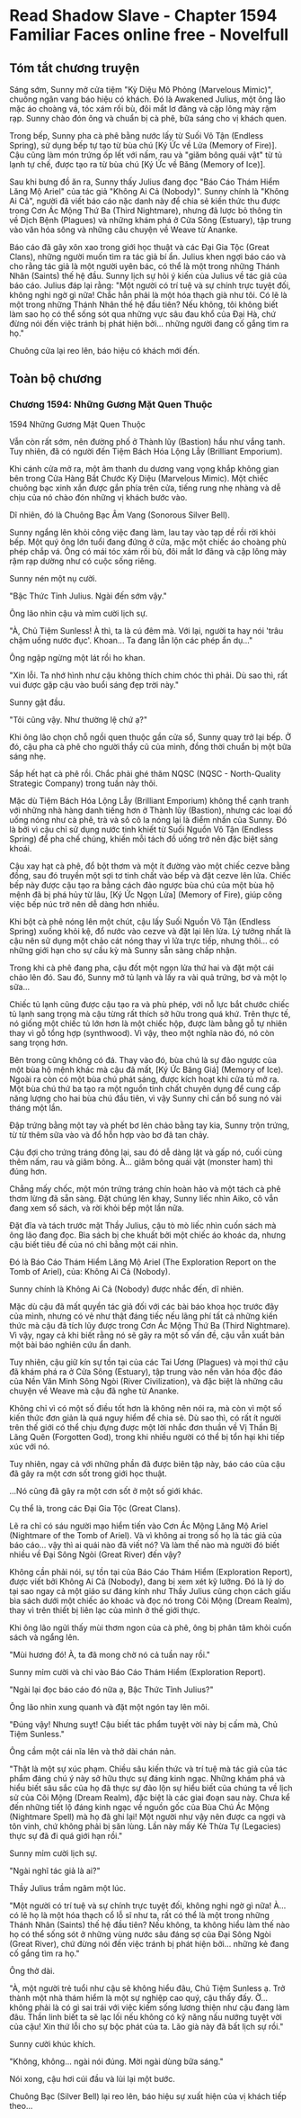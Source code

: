 # Read Shadow Slave - Chapter 1594 Familiar Faces online free - Novelfull

## Tóm tắt chương truyện

Sáng sớm, Sunny mở cửa tiệm "Kỳ Diệu Mô Phỏng (Marvelous Mimic)", chuông ngân vang báo hiệu có khách. Đó là Awakened Julius, một ông lão mặc áo choàng vá, tóc xám rối bù, đôi mắt lơ đãng và cặp lông mày rậm rạp. Sunny chào đón ông và chuẩn bị cà phê, bữa sáng cho vị khách quen.

Trong bếp, Sunny pha cà phê bằng nước lấy từ Suối Vô Tận (Endless Spring), sử dụng bếp tự tạo từ bùa chú [Ký Ức về Lửa (Memory of Fire)]. Cậu cũng làm món trứng ốp lết với nấm, rau và "giăm bông quái vật" từ tủ lạnh tự chế, được tạo ra từ bùa chú [Ký Ức về Băng (Memory of Ice)].

Sau khi bưng đồ ăn ra, Sunny thấy Julius đang đọc "Báo Cáo Thám Hiểm Lăng Mộ Ariel" của tác giả "Không Ai Cả (Nobody)". Sunny chính là "Không Ai Cả", người đã viết báo cáo nặc danh này để chia sẻ kiến thức thu được trong Cơn Ác Mộng Thứ Ba (Third Nightmare), nhưng đã lược bỏ thông tin về Dịch Bệnh (Plagues) và những khám phá ở Cửa Sông (Estuary), tập trung vào văn hóa sông và những câu chuyện về Weave từ Ananke.

Báo cáo đã gây xôn xao trong giới học thuật và các Đại Gia Tộc (Great Clans), những người muốn tìm ra tác giả bí ẩn. Julius khen ngợi báo cáo và cho rằng tác giả là một người uyên bác, có thể là một trong những Thánh Nhân (Saints) thế hệ đầu. Sunny lịch sự hỏi ý kiến của Julius về tác giả của báo cáo. Julius đáp lại rằng: "Một người có trí tuệ và sự chính trực tuyệt đối, không nghi ngờ gì nữa! Chắc hẳn phải là một hóa thạch già như tôi. Có lẽ là một trong những Thánh Nhân thế hệ đầu tiên? Nếu không, tôi không biết làm sao họ có thể sống sót qua những vực sâu đau khổ của Đại Hà, chứ đừng nói đến việc tránh bị phát hiện bởi... những người đang cố gắng tìm ra họ."

Chuông cửa lại reo lên, báo hiệu có khách mới đến.

## Toàn bộ chương

### Chương 1594: Những Gương Mặt Quen Thuộc

1594 Những Gương Mặt Quen Thuộc

Vẫn còn rất sớm, nên đường phố ở Thành lũy (Bastion) hầu như vắng tanh. Tuy nhiên, đã có người đến Tiệm Bách Hóa Lộng Lẫy (Brilliant Emporium).

Khi cánh cửa mở ra, một âm thanh du dương vang vọng khắp không gian bên trong Cửa Hàng Bắt Chước Kỳ Diệu (Marvelous Mimic). Một chiếc chuông bạc xinh xắn được gắn phía trên cửa, tiếng rung nhẹ nhàng và dễ chịu của nó chào đón những vị khách bước vào.

Dĩ nhiên, đó là Chuông Bạc Âm Vang (Sonorous Silver Bell).

Sunny ngẩng lên khỏi công việc đang làm, lau tay vào tạp dề rồi rời khỏi bếp. Một quý ông lớn tuổi đang đứng ở cửa, mặc một chiếc áo choàng phù phép chắp vá. Ông có mái tóc xám rối bù, đôi mắt lơ đãng và cặp lông mày rậm rạp dường như có cuộc sống riêng.

Sunny nén một nụ cười.

"Bậc Thức Tỉnh Julius. Ngài đến sớm vậy."

Ông lão nhìn cậu và mỉm cười lịch sự.

"À, Chủ Tiệm Sunless! À thì, ta là cú đêm mà. Với lại, người ta hay nói 'trâu chậm uống nước đục'. Khoan... Ta đang lẫn lộn các phép ẩn dụ..."

Ông ngập ngừng một lát rồi ho khan.

"Xin lỗi. Ta nhớ hình như cậu không thích chim chóc thì phải. Dù sao thì, rất vui được gặp cậu vào buổi sáng đẹp trời này."

Sunny gật đầu.

"Tôi cũng vậy. Như thường lệ chứ ạ?"

Khi ông lão chọn chỗ ngồi quen thuộc gần cửa sổ, Sunny quay trở lại bếp. Ở đó, cậu pha cà phê cho người thầy cũ của mình, đồng thời chuẩn bị một bữa sáng nhẹ.

Sắp hết hạt cà phê rồi. Chắc phải ghé thăm NQSC (NQSC - North-Quality Strategic Company) trong tuần này thôi.

Mặc dù Tiệm Bách Hóa Lộng Lẫy (Brilliant Emporium) không thể cạnh tranh với những nhà hàng danh tiếng hơn ở Thành lũy (Bastion), nhưng các loại đồ uống nóng như cà phê, trà và sô cô la nóng lại là điểm nhấn của Sunny. Đó là bởi vì cậu chỉ sử dụng nước tinh khiết từ Suối Nguồn Vô Tận (Endless Spring) để pha chế chúng, khiến mỗi tách đồ uống trở nên đặc biệt sảng khoái.

Cậu xay hạt cà phê, đổ bột thơm và một ít đường vào một chiếc cezve bằng đồng, sau đó truyền một sợi tơ tinh chất vào bếp và đặt cezve lên lửa. Chiếc bếp này được cậu tạo ra bằng cách đảo ngược bùa chú của một bùa hộ mệnh đã bị phá hủy từ lâu, [Ký Ức Ngọn Lửa] (Memory of Fire), giúp công việc bếp núc trở nên dễ dàng hơn nhiều.

Khi bột cà phê nóng lên một chút, cậu lấy Suối Nguồn Vô Tận (Endless Spring) xuống khỏi kệ, đổ nước vào cezve và đặt lại lên lửa. Lý tưởng nhất là cậu nên sử dụng một chảo cát nóng thay vì lửa trực tiếp, nhưng thôi... có những giới hạn cho sự cầu kỳ mà Sunny sẵn sàng chấp nhận.

Trong khi cà phê đang pha, cậu đốt một ngọn lửa thứ hai và đặt một cái chảo lên đó. Sau đó, Sunny mở tủ lạnh và lấy ra vài quả trứng, bơ và một lọ sữa...

Chiếc tủ lạnh cũng được cậu tạo ra và phù phép, với nỗ lực bắt chước chiếc tủ lạnh sang trọng mà cậu từng rất thích sở hữu trong quá khứ. Trên thực tế, nó giống một chiếc tủ lớn hơn là một chiếc hộp, được làm bằng gỗ tự nhiên thay vì gỗ tổng hợp (synthwood). Vì vậy, theo một nghĩa nào đó, nó còn sang trọng hơn.

Bên trong cũng không có đá. Thay vào đó, bùa chú là sự đảo ngược của một bùa hộ mệnh khác mà cậu đã mất, [Ký Ức Băng Giá] (Memory of Ice). Ngoài ra còn có một bùa chú phát sáng, được kích hoạt khi cửa tủ mở ra. Một bùa chú thứ ba tạo ra một nguồn tinh chất chuyên dụng để cung cấp năng lượng cho hai bùa chú đầu tiên, vì vậy Sunny chỉ cần bổ sung nó vài tháng một lần.

Đập trứng bằng một tay và phết bơ lên chảo bằng tay kia, Sunny trộn trứng, từ từ thêm sữa vào và đổ hỗn hợp vào bơ đã tan chảy.

Cậu đợi cho trứng tráng đông lại, sau đó dễ dàng lật và gấp nó, cuối cùng thêm nấm, rau và giăm bông. À... giăm bông quái vật (monster ham) thì đúng hơn.

Chẳng mấy chốc, một món trứng tráng chín hoàn hảo và một tách cà phê thơm lừng đã sẵn sàng. Đặt chúng lên khay, Sunny liếc nhìn Aiko, cô vẫn đang xem sổ sách, và rời khỏi bếp một lần nữa.

Đặt đĩa và tách trước mặt Thầy Julius, cậu tò mò liếc nhìn cuốn sách mà ông lão đang đọc. Bìa sách bị che khuất bởi một chiếc áo khoác da, nhưng cậu biết tiêu đề của nó chỉ bằng một cái nhìn.

Đó là Báo Cáo Thám Hiểm Lăng Mộ Ariel (The Exploration Report on the Tomb of Ariel), của: Không Ai Cả (Nobody).

Sunny chính là Không Ai Cả (Nobody) được nhắc đến, dĩ nhiên.

Mặc dù cậu đã mất quyền tác giả đối với các bài báo khoa học trước đây của mình, nhưng có vẻ như thật đáng tiếc nếu lãng phí tất cả những kiến thức mà cậu đã tích lũy được trong Cơn Ác Mộng Thứ Ba (Third Nightmare). Vì vậy, ngay cả khi biết rằng nó sẽ gây ra một số vấn đề, cậu vẫn xuất bản một bài báo nghiên cứu ẩn danh.

Tuy nhiên, cậu giữ kín sự tồn tại của các Tai Ương (Plagues) và mọi thứ cậu đã khám phá ra ở Cửa Sông (Estuary), tập trung vào nền văn hóa độc đáo của Nền Văn Minh Sông Ngòi (River Civilization), và đặc biệt là những câu chuyện về Weave mà cậu đã nghe từ Ananke.

Không chỉ vì có một số điều tốt hơn là không nên nói ra, mà còn vì một số kiến thức đơn giản là quá nguy hiểm để chia sẻ. Dù sao thì, có rất ít người trên thế giới có thể chịu đựng được một lời nhắc đơn thuần về Vị Thần Bị Lãng Quên (Forgotten God), trong khi nhiều người có thể bị tổn hại khi tiếp xúc với nó.

Tuy nhiên, ngay cả với những phần đã được biên tập này, báo cáo của cậu đã gây ra một cơn sốt trong giới học thuật.

...Nó cũng đã gây ra một cơn sốt ở một số giới khác.

Cụ thể là, trong các Đại Gia Tộc (Great Clans).

Lẽ ra chỉ có sáu người mạo hiểm tiến vào Cơn Ác Mộng Lăng Mộ Ariel (Nightmare of the Tomb of Ariel). Và vì không ai trong số họ là tác giả của báo cáo... vậy thì ai quái nào đã viết nó? Và làm thế nào mà người đó biết nhiều về Đại Sông Ngòi (Great River) đến vậy?

Không cần phải nói, sự tồn tại của Báo Cáo Thám Hiểm (Exploration Report), được viết bởi Không Ai Cả (Nobody), đang bị xem xét kỹ lưỡng. Đó là lý do tại sao ngay cả một giáo sư đáng kính như Thầy Julius cũng chọn cách giấu bìa sách dưới một chiếc áo khoác và đọc nó trong Cõi Mộng (Dream Realm), thay vì trên thiết bị liên lạc của mình ở thế giới thực.

Khi ông lão ngửi thấy mùi thơm ngon của cà phê, ông bị phân tâm khỏi cuốn sách và ngẩng lên.

"Mùi hương đó! À, ta đã mong chờ nó cả tuần nay rồi."

Sunny mỉm cười và chỉ vào Báo Cáo Thám Hiểm (Exploration Report).

"Ngài lại đọc báo cáo đó nữa ạ, Bậc Thức Tỉnh Julius?"

Ông lão nhìn xung quanh và đặt một ngón tay lên môi.

"Đúng vậy! Nhưng suỵt! Cậu biết tác phẩm tuyệt vời này bị cấm mà, Chủ Tiệm Sunless."

Ông cầm một cái nĩa lên và thở dài chán nản.

"Thật là một sự xúc phạm. Chiều sâu kiến thức và trí tuệ mà tác giả của tác phẩm đáng chú ý này sở hữu thực sự đáng kinh ngạc. Những khám phá và hiểu biết sâu sắc của họ đã thực sự đảo lộn sự hiểu biết của chúng ta về lịch sử của Cõi Mộng (Dream Realm), đặc biệt là các giai đoạn sau này. Chưa kể đến những tiết lộ đáng kinh ngạc về nguồn gốc của Bùa Chú Ác Mộng (Nightmare Spell) mà họ đã ghi lại! Một người như vậy nên được ca ngợi và tôn vinh, chứ không phải bị săn lùng. Lần này mấy Kẻ Thừa Tự (Legacies) thực sự đã đi quá giới hạn rồi."

Sunny mỉm cười lịch sự.

"Ngài nghĩ tác giả là ai?"

Thầy Julius trầm ngâm một lúc.

"Một người có trí tuệ và sự chính trực tuyệt đối, không nghi ngờ gì nữa! À... có lẽ họ là một hóa thạch cổ lỗ sĩ như ta, rất có thể là một trong những Thánh Nhân (Saints) thế hệ đầu tiên? Nếu không, ta không hiểu làm thế nào họ có thể sống sót ở những vùng nước sâu đáng sợ của Đại Sông Ngòi (Great River), chứ đừng nói đến việc tránh bị phát hiện bởi... những kẻ đang cố gắng tìm ra họ."

Ông thở dài.

"À, một người trẻ tuổi như cậu sẽ không hiểu đâu, Chủ Tiệm Sunless ạ. Trở thành một nhà thám hiểm là một sự nghiệp cao quý, cậu thấy đấy. Ờ... không phải là có gì sai trái với việc kiếm sống lương thiện như cậu đang làm đâu. Thần linh biết ta sẽ lạc lối nếu không có kỹ năng nấu nướng tuyệt vời của cậu! Xin thứ lỗi cho sự bộc phát của ta. Lão già này đã bất lịch sự rồi."

Sunny cười khúc khích.

"Không, không... ngài nói đúng. Mời ngài dùng bữa sáng."

Nói xong, cậu hơi cúi đầu và lùi lại một bước.

Chuông Bạc (Silver Bell) lại reo lên, báo hiệu sự xuất hiện của vị khách tiếp theo...